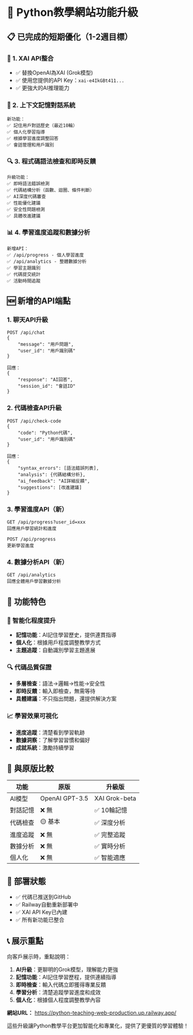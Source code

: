 # 🚀 Python教學網站功能升級

## 📋 已完成的短期優化（1-2週目標）

### 🔧 1. XAI API整合
- ✅ 替換OpenAI為XAI (Grok模型)
- ✅ 使用您提供的API Key：`xai-e4IkGBt411...`
- ✅ 更強大的AI推理能力

### 🧠 2. 上下文記憶對話系統
```
新功能：
✅ 記住用戶對話歷史（最近10輪）
✅ 個人化學習指導
✅ 根據學習進度調整回答
✅ 會話管理和用戶識別
```

### 🔍 3. 程式碼語法檢查和即時反饋
```
升級功能：
✅ 即時語法錯誤檢測
✅ 代碼結構分析（函數、迴圈、條件判斷）
✅ AI深度代碼審查
✅ 性能優化建議
✅ 安全性問題檢測
✅ 具體改進建議
```

### 📊 4. 學習進度追蹤和數據分析
```
新增API：
✅ /api/progress - 個人學習進度
✅ /api/analytics - 整體數據分析
✅ 學習主題識別
✅ 代碼提交統計
✅ 活動時間追蹤
```

## 🆕 新增的API端點

### 1. 聊天API升級
```
POST /api/chat
{
    "message": "用戶問題",
    "user_id": "用戶識別碼"
}

回應：
{
    "response": "AI回答",
    "session_id": "會話ID"
}
```

### 2. 代碼檢查API升級
```
POST /api/check-code
{
    "code": "Python代碼",
    "user_id": "用戶識別碼"
}

回應：
{
    "syntax_errors": [語法錯誤列表],
    "analysis": {代碼結構分析},
    "ai_feedback": "AI詳細反饋",
    "suggestions": [改進建議]
}
```

### 3. 學習進度API（新）
```
GET /api/progress?user_id=xxx
回應用戶學習統計和進度

POST /api/progress
更新學習進度
```

### 4. 數據分析API（新）
```
GET /api/analytics
回應全體用戶學習數據分析
```

## 🎯 功能特色

### 🧠 智能化程度提升
- **記憶功能**：AI記住學習歷史，提供連貫指導
- **個人化**：根據用戶程度調整教學方式
- **主題追蹤**：自動識別學習主題進展

### 🔍 代碼品質保證
- **多層檢查**：語法→邏輯→性能→安全性
- **即時反饋**：輸入即檢查，無需等待
- **具體建議**：不只指出問題，還提供解決方案

### 📈 學習效果可視化
- **進度追蹤**：清楚看到學習軌跡
- **數據洞察**：了解學習習慣和偏好
- **成就系統**：激勵持續學習

## 🔄 與原版比較

| 功能 | 原版 | 升級版 |
|------|------|--------|
| AI模型 | OpenAI GPT-3.5 | XAI Grok-beta |
| 對話記憶 | ❌ 無 | ✅ 10輪記憶 |
| 代碼檢查 | 🟡 基本 | ✅ 深度分析 |
| 進度追蹤 | ❌ 無 | ✅ 完整追蹤 |
| 數據分析 | ❌ 無 | ✅ 實時分析 |
| 個人化 | ❌ 無 | ✅ 智能適應 |

## 🚀 部署狀態

- ✅ 代碼已推送到GitHub
- ✅ Railway自動重新部署中
- ✅ XAI API Key已內建
- ✅ 所有新功能已整合

## 📞 展示重點

向客戶展示時，重點說明：

1. **AI升級**：更聊明的Grok模型，理解能力更強
2. **記憶功能**：AI記住學習歷程，提供連續指導
3. **即時檢查**：輸入代碼立即獲得專業反饋
4. **學習分析**：清楚追蹤學習進度和成效
5. **個人化**：根據個人程度調整教學內容

**網站URL：** https://python-teaching-web-production.up.railway.app/

這些升級讓Python教學平台更加智能化和專業化，提供了更優質的學習體驗！ 
